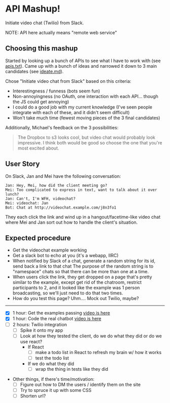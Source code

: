 API Mashup!
===========

Initiate video chat (Twilio) from Slack.

NOTE: API here actually means "remote web service"


Choosing this mashup
--------------------

Started by looking up a bunch of APIs to see what I have to work with
(see [apis.txt](apis.txt)). Came up with a bunch of ideas and narrowed it
down to 3 main candidates (see [ideate.md](ideate.md)).

Chose "Initiate video chat from Slack" based on this criteria:

* Interestingness / funness (bots seem fun)
* Non-annoyingness (no OAuth, one interaction with each API... though the JS could get annoying)
* I could do a good job with my current knowledge (I've seen people integrate with each of these, and it didn't seem difficult)
* Won't take much time (fewest moving pieces of the 3 final candidates)

Additionally, Michael's feedback on the 3 possibilities:

> The Dropbox to s3 looks cool, but video chat would probably look impressive. I think both would be good so choose the one that you're most excited about.


User Story
----------

On Slack, Jan and Mei have the following conversation:

```
Jan: Hey, Mei, how did the client meeting go?
Mei: Too complicated to express in text, want to talk about it over lunch?
Jan: Can't, I'm WFH, videochat?
Mei: videochat: Jan
Bot: Chat at http://videochat.example.com/j8n3fo1
```

They each click the link and wind up in a hangout/facetime-like video chat
where Mei and Jan sort out how to handle the client's situation.


Expected procedure
------------------

* Get the videochat example working
* Get a slack bot to echo at you (it's a webapp, IIRC)
* When notified by Slack of a chat, generate a random string for its id, send back a link to that chat
  The purpose of the random string is to "namespace" chats so that there can be more than one at a time.
* When users click the link, they get dropped on a page that's pretty similar to the example,
  except get rid of the chatroom, restrict participants to 2, and it looked like the example was 1
  person broadcasting, so we'll just need to do that two times.
* How do you test this page? Uhm.... Mock out Twilio, maybe?

---------------

- [x] 1 hour: Get the examples passing [video is here](https://www.livecoding.tv/joshcheek/videos/BM9mV-tell-me-what-to-code-killing-15-min-21)
- [x] 1 hour: Code the real chatbot [video is here](https://www.livecoding.tv/joshcheek/videos/GvWmn-tell-me-what-to-code-killing-15-min-25)
- [ ] 2 hours: Twilio integration
  - [ ] Spike it onto my app
  - [ ] Look at how they tested the client, do we do what they did or do we use react?
    * If React
      - [ ] make a todo list in React to refresh my brain w/ how it works
      - [ ] test the todo list
    * If we do what they did
      - [ ] wrap the thing in tests like they did
* Other things, if there's time/motivation:
  - [ ] Figure out how to DM the users / identify them on the site
  - [ ] Try to spruce it up with some CSS
  - [ ] Shorten url?
